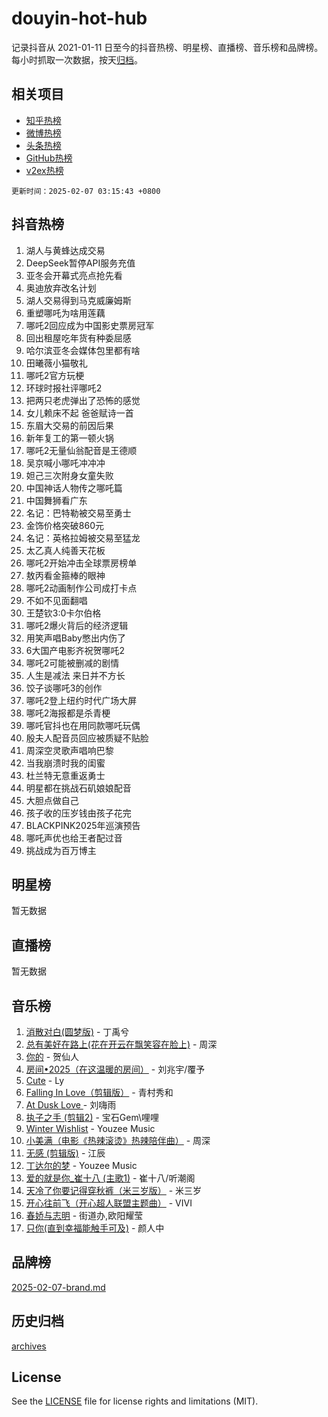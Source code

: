 # douyin-hot-hub

记录抖音从 2021-01-11 日至今的抖音热榜、明星榜、直播榜、音乐榜和品牌榜。每小时抓取一次数据，按天[归档](archives)。

## 相关项目

- [知乎热榜](https://github.com/lonnyzhang423/zhihu-hot-hub)
- [微博热榜](https://github.com/lonnyzhang423/weibo-hot-hub)
- [头条热榜](https://github.com/lonnyzhang423/toutiao-hot-hub)
- [GitHub热榜](https://github.com/lonnyzhang423/github-hot-hub)
- [v2ex热榜](https://github.com/lonnyzhang423/v2ex-hot-hub)


`更新时间：2025-02-07 03:15:43 +0800`

## 抖音热榜

1. 湖人与黄蜂达成交易
1. DeepSeek暂停API服务充值
1. 亚冬会开幕式亮点抢先看
1. 奥迪放弃改名计划
1. 湖人交易得到马克威廉姆斯
1. 重塑哪吒为啥用莲藕
1. 哪吒2回应成为中国影史票房冠军
1. 回出租屋吃年货有种委屈感
1. 哈尔滨亚冬会媒体包里都有啥
1. 田曦薇小猫敬礼
1. 哪吒2官方玩梗
1. 环球时报社评哪吒2
1. 把两只老虎弹出了恐怖的感觉
1. 女儿赖床不起 爸爸赋诗一首
1. 东眉大交易的前因后果
1. 新年复工的第一顿火锅
1. 哪吒2无量仙翁配音是王德顺
1. 吴京喊小哪吒冲冲冲
1. 妲己三次附身女童失败
1. 中国神话人物传之哪吒篇
1. 中国舞狮看广东
1. 名记：巴特勒被交易至勇士
1. 金饰价格突破860元
1. 名记：英格拉姆被交易至猛龙
1. 太乙真人纯善天花板
1. 哪吒2开始冲击全球票房榜单
1. 敖丙看金箍棒的眼神
1. 哪吒2动画制作公司成打卡点
1. 不如不见面翻唱
1. 王楚钦3:0卡尔伯格
1. 哪吒2爆火背后的经济逻辑
1. 用笑声唱Baby憋出内伤了
1. 6大国产电影齐祝贺哪吒2
1. 哪吒2可能被删减的剧情
1. 人生是减法 来日并不方长
1. 饺子谈哪吒3的创作
1. 哪吒2登上纽约时代广场大屏
1. 哪吒2海报都是杀青梗
1. 哪吒官抖也在用同款哪吒玩偶
1. 殷夫人配音员回应被质疑不贴脸
1. 周深空灵歌声唱响巴黎
1. 当我崩溃时我的闺蜜
1. 杜兰特无意重返勇士
1. 明星都在挑战石矶娘娘配音
1. 大胆点做自己
1. 孩子收的压岁钱由孩子花完
1. BLACKPINK2025年巡演预告
1. 哪吒声优也给王者配过音
1. 挑战成为百万博主

## 明星榜

暂无数据

## 直播榜

暂无数据

## 音乐榜

1. [消散对白(圆梦版)](https://sf5-hl-cdn-tos.douyinstatic.com/obj/tos-cn-ve-2774/og4jB5I5IizzoZVAAAzWgBMAsMDWoArfwBOiFs) - 丁禹兮
1. [总有美好在路上(花在开云在飘笑容在脸上)](https://sf5-hl-cdn-tos.douyinstatic.com/obj/tos-cn-ve-2774/oU5u7NwtfBIvaNhoQBszOvAlRiAoiWAVVyBMq4) - 周深
1. [你的](https://sf5-hl-cdn-tos.douyinstatic.com/obj/tos-cn-ve-2774/oYuIeKf42jB7sEV6B2upMdpYAgfrQWj0FeRegh) - 贺仙人
1. [房间•2025（在这温暖的房间）](https://sf5-hl-cdn-tos.douyinstatic.com/obj/tos-cn-ve-2774/oMzJcnT8BgIetASeBfwfEeBQVNfACiCifhfZP7g) - 刘兆宇/覆予
1. [Cute](https://sf5-hl-cdn-tos.douyinstatic.com/obj/tos-cn-ve-2774/o4IbIzHWKAAB4wsS5qMBRiiAlEBGTpQRNfFvuo) - Ly
1. [Falling In Love（剪辑版）](https://sf5-hl-cdn-tos.douyinstatic.com/obj/tos-cn-ve-2774/o8ajpA8zzgBPahbBIO8AcKGBLJezFCRd1wfP9f) - 青村秀和
1. [ At Dusk  Love ](https://sf5-hl-cdn-tos.douyinstatic.com/obj/tos-cn-ve-2774/o8CrpCf5CaYgI4ZrtQgMQAFEfuGqNnRSDQAPBc) - 刘嗨雨
1. [执子之手 (剪辑2)](https://sf5-hl-cdn-tos.douyinstatic.com/obj/tos-cn-ve-2774/oUoZLQjCc31XzqsBnBQUNgeKtYPBcgbFDwtfcu) - 宝石Gem\哩哩
1. [Winter Wishlist](https://sf5-hl-cdn-tos.douyinstatic.com/obj/tos-cn-ve-2774/oIIgUOeamCFCVAzxN6MFRLIBlLGpUqQxeeHrLE) - Youzee Music
1. [小美满（电影《热辣滚烫》热辣陪伴曲）](https://sf5-hl-cdn-tos.douyinstatic.com/obj/tos-cn-ve-2774/o0GAn2lSgfZIDUgtevCGDQYnFg4CwnrBaxbTZL) - 周深
1. [无感 (剪辑版)](https://sf6-cdn-tos.douyinstatic.com/obj/tos-cn-ve-2774/o0eIsUzJBDlQaQFC5OFlgbMEZC1TFYBftOBn6p) - 江辰
1. [丁达尔的梦](https://sf5-hl-cdn-tos.douyinstatic.com/obj/tos-cn-ve-2774/oMU3WirUZBVQkAC9ccG5P2IQirziZM2RTInUY) - Youzee Music
1. [爱的就是你_崔十八 (主歌1)](https://sf5-hl-cdn-tos.douyinstatic.com/obj/tos-cn-ve-2774/oI5BO5DhFZ6UTcNCnZaOCBLtZ7WIMQGfgnXf5E) - 崔十八/听潮阁
1. [天冷了你要记得穿秋裤（米三岁版）](https://sf5-hl-cdn-tos.douyinstatic.com/obj/tos-cn-ve-2774/oQlIwVIDWiZ6BQilAorS7MA0AgCkQDvcZAdm1) - 米三岁
1. [开心往前飞（开心超人联盟主题曲）](https://sf5-hl-cdn-tos.douyinstatic.com/obj/tos-cn-ve-2774/9d8fb7c82cf1421fb93a9fe925275e0a) - VIVI
1. [春娇与志明](https://sf5-hl-cdn-tos.douyinstatic.com/obj/tos-cn-ve-2774/e530d8fceb7044b39707d7f9ff54add1) - 街道办,欧阳耀莹
1. [只你(直到幸福能触手可及)](https://sf5-hl-cdn-tos.douyinstatic.com/obj/tos-cn-ve-2774/o0lBkRDzFTeaVSUz3ZZSCBVtZ5DIMQGfgmEAuE) - 颜人中

## 品牌榜

[2025-02-07-brand.md](archives/2025-02-07-brand.md)

## 历史归档

[archives](archives)

## License

See the [LICENSE](LICENSE) file for license rights and limitations (MIT).
